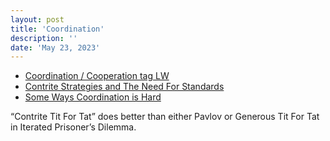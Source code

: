 ```yaml
---
layout: post
title: 'Coordination'
description: ''
date: 'May 23, 2023'
---
```


- [Coordination / Cooperation tag LW](https://www.lesswrong.com/tag/coordination-cooperation)
- [Contrite Strategies and The Need For Standards](https://www.lesswrong.com/posts/2meuc3kPRkBcRpj3R/contrite-strategies-and-the-need-for-standards)
- [Some Ways Coordination is Hard](https://www.lesswrong.com/posts/6XfeAxBQw2sxvbTMR/some-ways-coordination-is-hard)

“Contrite Tit For Tat” does better than either Pavlov or Generous Tit For Tat in Iterated Prisoner’s Dilemma.
